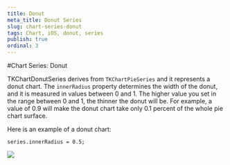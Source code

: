 ```yaml
---
title: Donut
meta_title: Donut Series
slug: chart-series-donut
tags: Chart, iOS, donut, series
publish: true
ordinal: 3
---
```


#Chart Series: Donut

TKChartDonutSeries derives from <code>TKChartPieSeries</code> and it represents a donut chart. The <code>innerRadius</code> property determines the width of the donut, and it is measured in values between 0 and 1. The higher value you set in the range between 0 and 1, the thinner the donut will be. For example, a value of 0.9 will make the donut chart take only 0.1 percent of the whole pie chart surface.

Here is an example of a donut chart:

    series.innerRadius = 0.5;
    
<img src="../images/chart-series-donut001.png"/>

